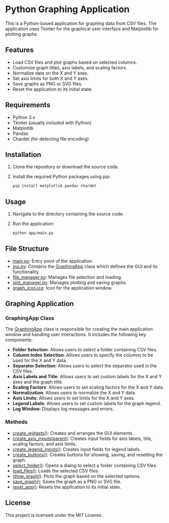 # Python Graphing Application

This is a Python-based application for graphing data from CSV files. The application uses Tkinter for the graphical user interface and Matplotlib for plotting graphs.

## Features

- Load CSV files and plot graphs based on selected columns.
- Customize graph titles, axis labels, and scaling factors.
- Normalize data on the X and Y axes.
- Set axis limits for both X and Y axes.
- Save graphs as PNG or SVG files.
- Reset the application to its initial state.

## Requirements

- Python 3.x
- Tkinter (usually included with Python)
- Matplotlib
- Pandas
- Chardet (for detecting file encoding)

## Installation

1. Clone the repository or download the source code.
2. Install the required Python packages using pip:

    ```sh
    pip install matplotlib pandas chardet
    ```

## Usage

1. Navigate to the directory containing the source code.
2. Run the application:

    ```sh
    python app/main.py
    ```

## File Structure

- [main.py](http://_vscodecontentref_/0): Entry point of the application.
- [gui.py](http://_vscodecontentref_/1): Contains the [GraphingApp](http://_vscodecontentref_/2) class which defines the GUI and its functionality.
- [file_manager.py](http://_vscodecontentref_/3): Manages file selection and loading.
- [plot_manager.py](http://_vscodecontentref_/4): Manages plotting and saving graphs.
- [graph_icon.ico](http://_vscodecontentref_/5): Icon for the application window.

## Graphing Application

### GraphingApp Class

The [GraphingApp](http://_vscodecontentref_/6) class is responsible for creating the main application window and handling user interactions. It includes the following key components:

- **Folder Selection**: Allows users to select a folder containing CSV files.
- **Column Index Selection**: Allows users to specify the columns to be used for the X and Y data.
- **Separator Selection**: Allows users to select the separator used in the CSV files.
- **Axis Labels and Title**: Allows users to set custom labels for the X and Y axes and the graph title.
- **Scaling Factors**: Allows users to set scaling factors for the X and Y data.
- **Normalization**: Allows users to normalize the X and Y data.
- **Axis Limits**: Allows users to set limits for the X and Y axes.
- **Legend Labels**: Allows users to set custom labels for the graph legend.
- **Log Window**: Displays log messages and errors.

### Methods

- [create_widgets()](http://_vscodecontentref_/7): Creates and arranges the GUI elements.
- [create_axis_inputs(parent)](http://_vscodecontentref_/8): Creates input fields for axis labels, title, scaling factors, and axis limits.
- [create_legend_inputs()](http://_vscodecontentref_/9): Creates input fields for legend labels.
- [create_buttons()](http://_vscodecontentref_/10): Creates buttons for showing, saving, and resetting the graph.
- [select_folder()](http://_vscodecontentref_/11): Opens a dialog to select a folder containing CSV files.
- [load_files()](http://_vscodecontentref_/12): Loads the selected CSV files.
- [show_graph()](http://_vscodecontentref_/13): Plots the graph based on the selected options.
- [save_graph()](http://_vscodecontentref_/14): Saves the graph as a PNG or SVG file.
- [reset_app()](http://_vscodecontentref_/15): Resets the application to its initial state.

## License

This project is licensed under the MIT License.
